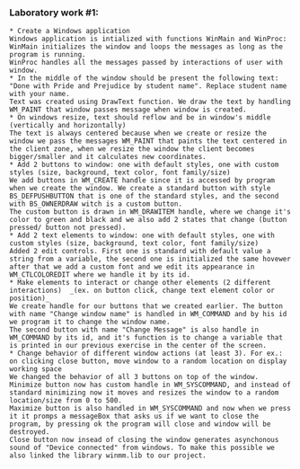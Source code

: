 
### Laboratory work #1:  
    * Create a Windows application  
	Windows application is intialized with functions WinMain and WinProc:  
	WinMain initializes the window and loops the messages as long as the program is running.  
	WinProc handles all the messages passed by interactions of user with window.  
    * In the middle of the window should be present the following text: "Done with Pride and Prejudice by student name". Replace student name with your name.  
	Text was created using DrawText function. We draw the text by handling WM_PAINT that window passes message when window is created.  
    * On windows resize, text should reflow and be in window's middle (vertically and horizontally)  
	The text is always centered because when we create or resize the window we pass the messages WM_PAINT that paints the text centered in the client zone, when we resize the window the client becomes bigger/smaller and it calculates new coordinates.  
    * Add 2 buttons to window: one with default styles, one with custom styles (size, background, text color, font family/size)  
	We add buttons in WM_CREATE handle since it is accessed by program when we create the window. We create a standard button with style BS_DEFPUSHBUTTON that is one of the standard styles, and the second with BS_OWNERDRAW witch is a custom button.  
	The custom button is drawn in WM_DRAWITEM handle, where we change it's color to green and black and we also add 2 states that change (button pressed/ button not pressed).  
    * Add 2 text elements to window: one with default styles, one with custom styles (size, background, text color, font family/size)  
	Added 2 edit controls. First one is standard with default value a string from a variable, the second one is initialized the same hovewer after that we add a custom font and we edit its appearance in WM_CTLCOLOREDIT where we handle it by its id.  
    * Make elements to interact or change other elements (2 different interactions)  _(ex. on button click, change text element color or position)_  
	We create handle for our buttons that we created earlier. The button with name "Change window name" is handled in WM_COMMAND and by his id we program it to change the window name.  
	The second button with name "Change Message" is also handle in WM_COMMAND by its id, and it's function is to change a variable that is printed in our previous exercise in the center of the screen.  
    * Change behavior of different window actions (at least 3). For ex.: on clicking close button, move window to a random location on display working space  
	We changed the behavior of all 3 buttons on top of the window.  
	Minimize button now has custom handle in WM_SYSCOMMAND, and instead of standard minimizing now it moves and resizes the window to a random location/size from 0 to 500.  
	Maximize button is also handled in WM_SYSCOMMAND and now when we press it it promps a messageBox that asks us if we want to close the program, by pressing ok the program will close and window will be destroyed.  
	Close button now insead of closing the window generates asynchonous sound of "Device connected" from windows. To make this possible we also linked the library winmm.lib to our project. 
